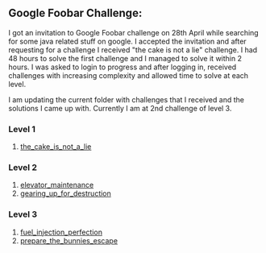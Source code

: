## Google Foobar Challenge:

I got an invitation to Google Foobar challenge on 28th April while searching for some java related stuff on google. I accepted the invitation and after requesting for a challenge I received "the cake is not a lie" challenge. I had 48 hours to solve the first challenge and I managed to solve it within 2 hours. I was asked to login to progress and after logging in, received challenges with increasing complexity and allowed time to solve at each level. 

I am updating the current folder with challenges that I received and the solutions I came up with. Currently I am at 2nd challenge of level 3.

### Level 1

1. [the_cake_is_not_a_lie](https://github.com/bibhuAshis/datastructure-java/tree/master/src/testPackage/FooBar/the_cake_is_not_a_lie)

### Level 2

1. [elevator_maintenance](https://github.com/bibhuAshis/datastructure-java/tree/master/src/testPackage/FooBar/elevator_maintenance)
2. [gearing_up_for_destruction](https://github.com/bibhuAshis/datastructure-java/tree/master/src/testPackage/FooBar/gearing_up_for_destruction)

### Level 3

1. [fuel_injection_perfection](https://github.com/bibhuAshis/datastructure-java/tree/master/src/testPackage/FooBar/fuel_injection_perfection)
2. [prepare_the_bunnies_escape](https://github.com/bibhuAshis/datastructure-java/tree/master/src/testPackage/FooBar/prepare_the_bunnies_escape)
